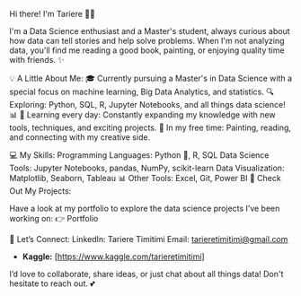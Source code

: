 Hi there! I'm Tariere 💖👋

I'm a Data Science enthusiast and a Master's student, always curious about how data can tell stories and help solve problems. When I'm not analyzing data, you'll find me reading a good book, painting, or enjoying quality time with friends. ✨

💡 A Little About Me:
🎓 Currently pursuing a Master's in Data Science with a special focus on machine learning, Big Data Analytics, and statistics.
🔍 Exploring: Python, SQL, R, Jupyter Notebooks, and all things data science! 📊
🌱 Learning every day: Constantly expanding my knowledge with new tools, techniques, and exciting projects.
🎨 In my free time: Painting, reading, and connecting with my creative side.


💻 My Skills:
Programming Languages: Python 🐍, R, SQL
Data Science Tools: Jupyter Notebooks, pandas, NumPy, scikit-learn
Data Visualization: Matplotlib, Seaborn, Tableau 📊
Other Tools: Excel, Git, Power BI
🚀 Check Out My Projects:

Have a look at my portfolio to explore the data science projects I’ve been working on: 👉 Portfolio

💌 Let’s Connect:
LinkedIn: Tariere Timitimi
Email: tarieretimitimi@gmail.com
* **Kaggle:** [https://www.kaggle.com/tarieretimitimi]

I’d love to collaborate, share ideas, or just chat about all things data! Don't hesitate to reach out. 💕
